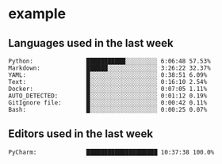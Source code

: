 # example

<!--START_SECTION:waka-->
## Languages used in the last week
```text
Python:               ███████████░░░░░░░░░ 6:06:48 57.53%
Markdown:             ██████░░░░░░░░░░░░░░ 3:26:22 32.37%
YAML:                 █░░░░░░░░░░░░░░░░░░░ 0:38:51 6.09%
Text:                 █░░░░░░░░░░░░░░░░░░░ 0:16:10 2.54%
Docker:               █░░░░░░░░░░░░░░░░░░░ 0:07:05 1.11%
AUTO_DETECTED:        █░░░░░░░░░░░░░░░░░░░ 0:01:12 0.19%
GitIgnore file:       █░░░░░░░░░░░░░░░░░░░ 0:00:42 0.11%
Bash:                 █░░░░░░░░░░░░░░░░░░░ 0:00:25 0.07%
```
## Editors used in the last week
```text
PyCharm:              ████████████████████ 10:37:38 100.0%
```

<!--END_SECTION:waka-->

